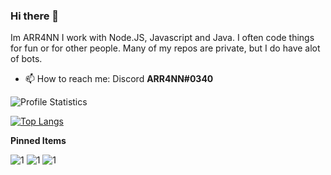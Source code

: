 ### Hi there 👋

Im ARR4NN I work with Node.JS, Javascript and Java.
I often code things for fun or for other people.
Many of my repos are private, but I do have alot of bots.
- 📫 How to reach me: Discord **ARR4NN#0340**  
    
![Profile Statistics](https://github-readme-stats.vercel.app/api?username=ARR4NN&theme=tokyonight&show_icons=true)  

[![Top Langs](https://github-readme-stats.zohan.tech/api/top-langs/?username=ARR4NN&layout=compact)](https://github.com/anuraghazra/github-readme-stats)

__**Pinned Items**__

![1](https://github-readme-stats.vercel.app/api/pin/?username=ARR4NN&repo=Staff-Spectate)
![1](https://github-readme-stats.vercel.app/api/pin/?username=ARR4NN&repo=Advanced-Discord-Bot)
![1](https://github-readme-stats.vercel.app/api/pin/?username=ARR4NN&repo=Easy-Text-Discord-Bot)
